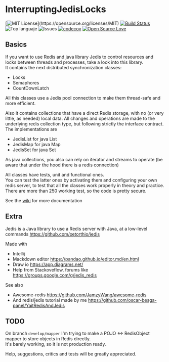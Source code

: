 # InterruptingJedisLocks

[![MIT License](https://img.shields.io/apm/l/atomic-design-ui.svg?)](https://opensource.org/licenses/MIT)
[![Build Status](https://app.travis-ci.com/oscar-besga-panel/InterruptingJedisLocks.svg?branch=master)](https://app.travis-ci.com/github/oscar-besga-panel/InterruptingJedisLocks)
![Top languaje](https://img.shields.io/github/languages/top/oscar-besga-panel/InterruptingJedisLocks)
![Issues](https://img.shields.io/github/issues/oscar-besga-panel/InterruptingJedisLocks)
[![codecov](https://codecov.io/gh/oscar-besga-panel/InterruptingJedisLocks/branch/master/graph/badge.svg?token=ED9XKSC2F7)](https://codecov.io/gh/oscar-besga-panel/InterruptingJedisLocks)
[![Open Source Love](https://badges.frapsoft.com/os/v3/open-source.svg?v=103)](https://github.com/ellerbrock/open-source-badges/)


## Basics

If you want to use Redis and java library Jedis to control resources and locks between threads and processes, take a look into this library.  
It contains the next distributed synchronization classes:
- Locks
- Semaphores
- CountDownLatch

All this classes use a Jedis pool connection to make them thread-safe and more efficient.

Also it contains collections that have a direct Redis storage, with no (or very little, as needed) local data.
All changes and operations are made to the underlying redis collection type, but following strictly the interface contract.
The implementations are
- JedisList for java List
- JedisMap for java Map
- JedisSet for java Set

As java collections, you also can rely on iterator and streams to operate (be aware that under the hood there is a redis connection)

All classes have tests, unit and functional ones.   
You can test the latter ones by activating them and configuring your own redis server, to test that all the classes work properly in theory and practice.  
There are more than 250 working test, so the code is pretty secure.


See the [wiki](https://github.com/oscar-besga-panel/InterruptingJedisLocks/wiki) for more documentation

## Extra

Jedis is a Java library to use a Redis server with Java, at a low-level commands
https://github.com/xetorthio/jedis

Made with
- Intellij
- Mackdown editor https://pandao.github.io/editor.md/en.html 
- Draw io https://app.diagrams.net/
- Help from Stackoveflow, forums like https://groups.google.com/g/jedis_redis

See also
- Awesome-redis https://github.com/JamzyWang/awesome-redis
- And redis/jedis tutorial made by me https://github.com/oscar-besga-panel/YaitRedisAndJedis



## TODO

On branch ``develop/mapper`` I'm trying to make a POJO <-> RedisObject mapper to store objects in Redis directly.  
It's barely working, so it is not production ready.


Help, suggestions, critics and tests will be greatly appreciated.

 
 
